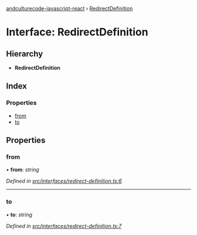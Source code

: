 [andculturecode-javascript-react](../README.md) › [RedirectDefinition](redirectdefinition.md)

# Interface: RedirectDefinition

## Hierarchy

-   **RedirectDefinition**

## Index

### Properties

-   [from](redirectdefinition.md#from)
-   [to](redirectdefinition.md#to)

## Properties

### from

• **from**: _string_

_Defined in [src/interfaces/redirect-definition.ts:6](https://github.com/AndcultureCode/AndcultureCode.JavaScript.React/blob/4f6fc98/src/interfaces/redirect-definition.ts#L6)_

---

### to

• **to**: _string_

_Defined in [src/interfaces/redirect-definition.ts:7](https://github.com/AndcultureCode/AndcultureCode.JavaScript.React/blob/4f6fc98/src/interfaces/redirect-definition.ts#L7)_
